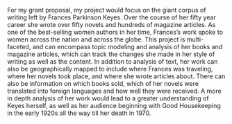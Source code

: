 For my grant proposal, my project would focus on the giant corpus of writing left by Frances Parkinson Keyes. Over the course of her fifty year career she wrote over fifty novels and hundreds of magazine articles. As one of the best-selling women authors in her time, Frances’s work spoke to women across the nation and across the globe. This project is multi-faceted, and can encompass topic modeling and analysis of her books and magazine articles, which can track the changes she made in her style of writing as well as the content. In addition to analysis of text, her work can also be geographically mapped to include where Frances was traveling, where her novels took place, and where she wrote articles about. There can also be information on which books sold, which of her novels were translated into foreign languages and how well they were received. A more in depth analysis of her work would lead to a greater understanding of Keyes herself, as well as her audience beginning with Good Housekeeping in the early 1920s all the way till her death in 1970.  
